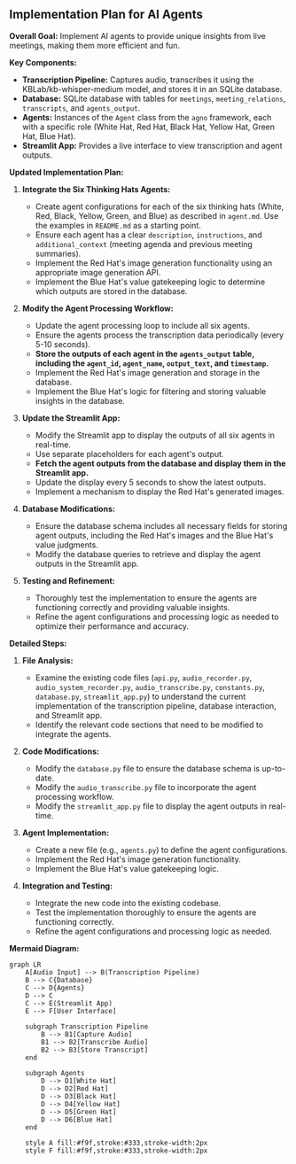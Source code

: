 ## Implementation Plan for AI Agents

**Overall Goal:** Implement AI agents to provide unique insights from live meetings, making them more efficient and fun.

**Key Components:**

*   **Transcription Pipeline:** Captures audio, transcribes it using the KBLab/kb-whisper-medium model, and stores it in an SQLite database.
*   **Database:** SQLite database with tables for `meetings`, `meeting_relations`, `transcripts`, and `agents_output`.
*   **Agents:** Instances of the `Agent` class from the `agno` framework, each with a specific role (White Hat, Red Hat, Black Hat, Yellow Hat, Green Hat, Blue Hat).
*   **Streamlit App:** Provides a live interface to view transcription and agent outputs.

**Updated Implementation Plan:**

1.  **Integrate the Six Thinking Hats Agents:**
    *   Create agent configurations for each of the six thinking hats (White, Red, Black, Yellow, Green, and Blue) as described in `agent.md`. Use the examples in `README.md` as a starting point.
    *   Ensure each agent has a clear `description`, `instructions`, and `additional_context` (meeting agenda and previous meeting summaries).
    *   Implement the Red Hat's image generation functionality using an appropriate image generation API.
    *   Implement the Blue Hat's value gatekeeping logic to determine which outputs are stored in the database.

2.  **Modify the Agent Processing Workflow:**
    *   Update the agent processing loop to include all six agents.
    *   Ensure the agents process the transcription data periodically (every 5-10 seconds).
    *   **Store the outputs of each agent in the `agents_output` table, including the `agent_id`, `agent_name`, `output_text`, and `timestamp`.**
    *   Implement the Red Hat's image generation and storage in the database.
    *   Implement the Blue Hat's logic for filtering and storing valuable insights in the database.

3.  **Update the Streamlit App:**
    *   Modify the Streamlit app to display the outputs of all six agents in real-time.
    *   Use separate placeholders for each agent's output.
    *   **Fetch the agent outputs from the database and display them in the Streamlit app.**
    *   Update the display every 5 seconds to show the latest outputs.
    *   Implement a mechanism to display the Red Hat's generated images.

4.  **Database Modifications:**
    *   Ensure the database schema includes all necessary fields for storing agent outputs, including the Red Hat's images and the Blue Hat's value judgments.
    *   Modify the database queries to retrieve and display the agent outputs in the Streamlit app.

5.  **Testing and Refinement:**
    *   Thoroughly test the implementation to ensure the agents are functioning correctly and providing valuable insights.
    *   Refine the agent configurations and processing logic as needed to optimize their performance and accuracy.

**Detailed Steps:**

1.  **File Analysis:**
    *   Examine the existing code files (`api.py`, `audio_recorder.py`, `audio_system_recorder.py`, `audio_transcribe.py`, `constants.py`, `database.py`, `streamlit_app.py`) to understand the current implementation of the transcription pipeline, database interaction, and Streamlit app.
    *   Identify the relevant code sections that need to be modified to integrate the agents.

2.  **Code Modifications:**
    *   Modify the `database.py` file to ensure the database schema is up-to-date.
    *   Modify the `audio_transcribe.py` file to incorporate the agent processing workflow.
    *   Modify the `streamlit_app.py` file to display the agent outputs in real-time.

3.  **Agent Implementation:**
    *   Create a new file (e.g., `agents.py`) to define the agent configurations.
    *   Implement the Red Hat's image generation functionality.
    *   Implement the Blue Hat's value gatekeeping logic.

4.  **Integration and Testing:**
    *   Integrate the new code into the existing codebase.
    *   Test the implementation thoroughly to ensure the agents are functioning correctly.
    *   Refine the agent configurations and processing logic as needed.

**Mermaid Diagram:**

```mermaid
graph LR
    A[Audio Input] --> B(Transcription Pipeline)
    B --> C{Database}
    C --> D{Agents}
    D --> C
    C --> E(Streamlit App)
    E --> F[User Interface]

    subgraph Transcription Pipeline
        B --> B1[Capture Audio]
        B1 --> B2[Transcribe Audio]
        B2 --> B3[Store Transcript]
    end

    subgraph Agents
        D --> D1[White Hat]
        D --> D2[Red Hat]
        D --> D3[Black Hat]
        D --> D4[Yellow Hat]
        D --> D5[Green Hat]
        D --> D6[Blue Hat]
    end

    style A fill:#f9f,stroke:#333,stroke-width:2px
    style F fill:#f9f,stroke:#333,stroke-width:2px